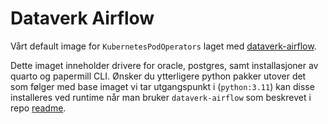 # Dataverk Airflow

Vårt default image for `KubernetesPodOperators` laget med [dataverk-airflow](https://pypi.org/project/dataverk-airflow/).

Dette imaget inneholder drivere for oracle, postgres, samt installasjoner av quarto og papermill CLI. Ønsker du ytterligere python pakker utover det som følger med base imaget vi tar utgangspunkt i (`python:3.11`) kan disse installeres ved runtime når man bruker `dataverk-airflow` som beskrevet i repo [readme](https://github.com/navikt/dataverk-airflow/tree/new_beginning#v%C3%A5re-operators).
